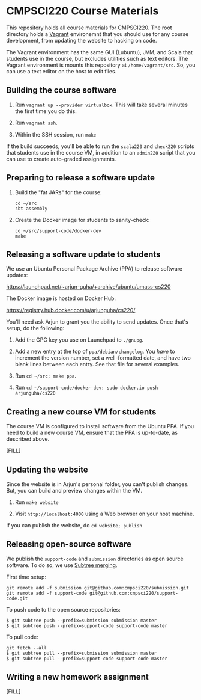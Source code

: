 CMPSCI220 Course Materials
==========================

This repository holds all course materials for CMPSCI220. The root directory
holds a [Vagrant] environemnt that you should use for any course development,
from updating the website to hacking on code.

The Vagrant environment has the same GUI (Lubuntu), JVM, and Scala that students
use in the course, but excludes utilities such as text editors. The Vagrant
environment is mounts this repository at `/home/vagrant/src`. So, you can use a
text editor on the host to edit files.

## Building the course software

1. Run `vagrant up --provider virtualbox`. This will take several minutes
   the first time you do this.

2. Run `vagrant ssh`.

3. Within the SSH session, run `make`

If the build succeeds, you'll be able to run the `scala220` and `check220`
scripts that students use in the course VM, in addition to an `admin220`
script that you can use to create auto-graded assignments.

## Preparing to release a software update

1. Build the "fat JARs" for the course:

       cd ~/src
       sbt assembly

2. Create the Docker image for students to sanity-check:

       cd ~/src/support-code/docker-dev
       make

## Releasing a software update to students

We use an Ubuntu Personal Package Archive (PPA) to release software updates:

https://launchpad.net/~arjun-guha/+archive/ubuntu/umass-cs220

The Docker image is hosted on Docker Hub:

https://registry.hub.docker.com/u/arjunguha/cs220/

You'll need ask Arjun to grant you the ability to send updates. Once that's
setup, do the following:

1. Add the GPG key you use on Launchpad to `./gnupg`.

2. Add a new entry at the top of `ppa/debian/changelog`. You *have* to
   increment the version number, set a well-formatted date, and have two
   blank lines between each entry. See that file for several examples.

3. Run `cd ~/src; make ppa`.

4. Run `cd ~/support-code/docker-dev; sudo docker.io push arjunguha/cs220`

## Creating a new course VM for students

The course VM is configured to install software from the Ubuntu PPA. If you
need to build a new course VM, ensure that the PPA is up-to-date, as described
above.

[FILL]

## Updating the website

Since the website is in Arjun's personal folder, you can't publish changes.
But, you can build and preview changes within the VM.

1. Run `make website`

2. Visit `http://localhost:4000` using a Web browser on your host machine.

If you can publish the website, do `cd website; publish`

## Releasing open-source software

We publish the `support-code` and `submission` directories as open source
software. To do so, we use [Subtree merging].

First time setup:

~~~
git remote add -f submission git@github.com:cmpsci220/submission.git
git remote add -f support-code git@github.com:cmpsci220/support-code.git
~~~

To push code to the open source repositories:

~~~
$ git subtree push --prefix=submission submission master
$ git subtree push --prefix=support-code support-code master
~~~

To pull code:

~~~
git fetch --all
$ git subtree pull --prefix=submission submission master
$ git subtree pull --prefix=support-code support-code master
~~~
## Writing a new homework assignment

[FILL]


[Vagrant]: http://www.vagrantup.com
[Subtree merging]: http://blogs.atlassian.com/2013/05/alternatives-to-git-submodule-git-subtree/
